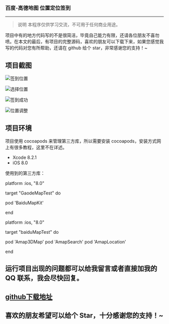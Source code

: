 ### 百度-高德地图 位置定位签到

---

> 说明
> 本程序仅供学习交流，不可用于任何商业用途。

项目中有的地方代码写的不是很简洁，毕竟自己能力有限，还请各位朋友不喜勿喷。在本文的最后，有项目的完整源码，喜欢的朋友可以下载下来，如果您感觉我写的代码对您有所帮助，还请在 github 给个 star，非常感谢您的支持！~

## 项目截图

![签到位置](https://github.com/KeenTeam1990/Baidu-Gaode-Map/blob/master/pic/IMG_2465.PNG)

![选择位置](https://github.com/KeenTeam1990/Baidu-Gaode-Map/blob/master/pic/IMG_2466.PNG)

![签到成功](https://github.com/KeenTeam1990/Baidu-Gaode-Map/blob/master/pic/IMG_2467.PNG)

![位置调整](https://github.com/KeenTeam1990/Baidu-Gaode-Map/blob/master/pic/IMG_2468.PNG)

## 项目环境

项目使用 cocoapods 来管理第三方库，所以需要安装 cocoapods，安装方式网上有很多教程，这里不在详述。

- Xcode 8.2.1
- iOS 8.0

使用到的第三方库：

platform :ios, "8.0"

target "GaodeMapTest" do

pod 'BaiduMapKit'

end

platform :ios, "8.0"

target "baiduMapTest" do

pod 'Amap3DMap'
pod 'AmapSearch'
pod 'AmapLocation'

end


## 运行项目出现的问题都可以给我留言或者直接加我的 QQ 联系，我会尽快回复。

## [github下载地址](https://github.com/KeenTeam1990/KTDanTang.git) 

## 喜欢的朋友希望可以给个 Star，十分感谢您的支持！~
